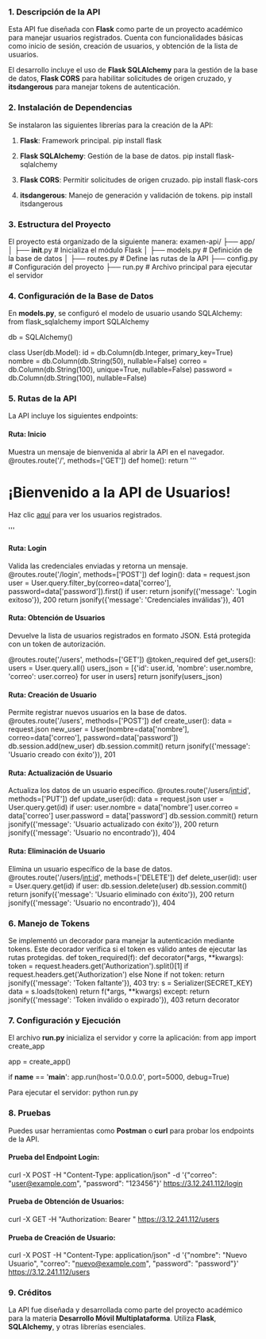 ### **1. Descripción de la API**
Esta API fue diseñada con **Flask** como parte de un proyecto académico para manejar usuarios registrados. Cuenta con funcionalidades básicas como inicio de sesión, creación de usuarios, y obtención de la lista de usuarios.

El desarrollo incluye el uso de **Flask SQLAlchemy** para la gestión de la base de datos, **Flask CORS** para habilitar solicitudes de origen cruzado, y **itsdangerous** para manejar tokens de autenticación.

### **2. Instalación de Dependencias**
Se instalaron las siguientes librerías para la creación de la API:

1. **Flask**: Framework principal.
   pip install flask

2. **Flask SQLAlchemy**: Gestión de la base de datos.
   pip install flask-sqlalchemy

3. **Flask CORS**: Permitir solicitudes de origen cruzado.
   pip install flask-cors


4. **itsdangerous**: Manejo de generación y validación de tokens.
   pip install itsdangerous

### **3. Estructura del Proyecto**
El proyecto está organizado de la siguiente manera:
examen-api/
├── app/
│   ├── __init__.py       # Inicializa el módulo Flask
│   ├── models.py         # Definición de la base de datos
│   ├── routes.py         # Define las rutas de la API
├── config.py             # Configuración del proyecto
├── run.py                # Archivo principal para ejecutar el servidor



### **4. Configuración de la Base de Datos**
En **models.py**, se configuró el modelo de usuario usando SQLAlchemy:
from flask_sqlalchemy import SQLAlchemy

db = SQLAlchemy()

class User(db.Model):
    id = db.Column(db.Integer, primary_key=True)
    nombre = db.Column(db.String(50), nullable=False)
    correo = db.Column(db.String(100), unique=True, nullable=False)
    password = db.Column(db.String(100), nullable=False)

### **5. Rutas de la API**
La API incluye los siguientes endpoints:

#### **Ruta: Inicio**
Muestra un mensaje de bienvenida al abrir la API en el navegador.
@routes.route('/', methods=['GET'])
def home():
    return '''
    <html>
        <h1>¡Bienvenido a la API de Usuarios!</h1>
        <p>Haz clic <a href="/users">aquí</a> para ver los usuarios registrados.</p>
    </html>
    '''

#### **Ruta: Login**
Valida las credenciales enviadas y retorna un mensaje.
@routes.route('/login', methods=['POST'])
def login():
    data = request.json
    user = User.query.filter_by(correo=data['correo'], password=data['password']).first()
    if user:
        return jsonify({'message': 'Login exitoso'}), 200
    return jsonify({'message': 'Credenciales inválidas'}), 401


#### **Ruta: Obtención de Usuarios**
Devuelve la lista de usuarios registrados en formato JSON. Está protegida con un token de autorización.

@routes.route('/users', methods=['GET'])
@token_required
def get_users():
    users = User.query.all()
    users_json = [{'id': user.id, 'nombre': user.nombre, 'correo': user.correo} for user in users]
    return jsonify(users_json)

#### **Ruta: Creación de Usuario**
Permite registrar nuevos usuarios en la base de datos.
@routes.route('/users', methods=['POST'])
def create_user():
    data = request.json
    new_user = User(nombre=data['nombre'], correo=data['correo'], password=data['password'])
    db.session.add(new_user)
    db.session.commit()
    return jsonify({'message': 'Usuario creado con éxito'}), 201

#### **Ruta: Actualización de Usuario**
Actualiza los datos de un usuario específico.
@routes.route('/users/<int:id>', methods=['PUT'])
def update_user(id):
    data = request.json
    user = User.query.get(id)
    if user:
        user.nombre = data['nombre']
        user.correo = data['correo']
        user.password = data['password']
        db.session.commit()
        return jsonify({'message': 'Usuario actualizado con éxito'}), 200
    return jsonify({'message': 'Usuario no encontrado'}), 404

#### **Ruta: Eliminación de Usuario**
Elimina un usuario específico de la base de datos.
@routes.route('/users/<int:id>', methods=['DELETE'])
def delete_user(id):
    user = User.query.get(id)
    if user:
        db.session.delete(user)
        db.session.commit()
        return jsonify({'message': 'Usuario eliminado con éxito'}), 200
    return jsonify({'message': 'Usuario no encontrado'}), 404

### **6. Manejo de Tokens**
Se implementó un decorador para manejar la autenticación mediante tokens. Este decorador verifica si el token es válido antes de ejecutar las rutas protegidas.
def token_required(f):
    def decorator(*args, **kwargs):
        token = request.headers.get('Authorization').split()[1] if request.headers.get('Authorization') else None
        if not token:
            return jsonify({'message': 'Token faltante'}), 403
        try:
            s = Serializer(SECRET_KEY)
            data = s.loads(token)
            return f(*args, **kwargs)
        except:
            return jsonify({'message': 'Token inválido o expirado'}), 403
    return decorator



### **7. Configuración y Ejecución**
El archivo **run.py** inicializa el servidor y corre la aplicación:
from app import create_app

app = create_app()

if __name__ == '__main__':
    app.run(host='0.0.0.0', port=5000, debug=True)

Para ejecutar el servidor:
python run.py

### **8. Pruebas**
Puedes usar herramientas como **Postman** o **curl** para probar los endpoints de la API.

#### **Prueba del Endpoint Login:**
curl -X POST -H "Content-Type: application/json" -d '{"correo": "user@example.com", "password": "123456"}' https://3.12.241.112/login

#### **Prueba de Obtención de Usuarios:**
curl -X GET -H "Authorization: Bearer <token>" https://3.12.241.112/users

#### **Prueba de Creación de Usuario:**
curl -X POST -H "Content-Type: application/json" -d '{"nombre": "Nuevo Usuario", "correo": "nuevo@example.com", "password": "password"}' https://3.12.241.112/users
### **9. Créditos**
La API fue diseñada y desarrollada como parte del proyecto académico para la materia **Desarrollo Móvil Multiplataforma**. Utiliza **Flask**, **SQLAlchemy**, y otras librerías esenciales.
